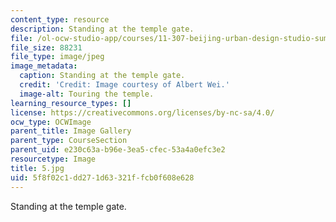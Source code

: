 ```yaml
---
content_type: resource
description: Standing at the temple gate.
file: /ol-ocw-studio-app/courses/11-307-beijing-urban-design-studio-summer-2006/5f8f02c1dd271d63321ffcb0f608e628_5.jpg
file_size: 88231
file_type: image/jpeg
image_metadata:
  caption: Standing at the temple gate.
  credit: 'Credit: Image courtesy of Albert Wei.'
  image-alt: Touring the temple.
learning_resource_types: []
license: https://creativecommons.org/licenses/by-nc-sa/4.0/
ocw_type: OCWImage
parent_title: Image Gallery
parent_type: CourseSection
parent_uid: e230c63a-b96e-3ea5-cfec-53a4a0efc3e2
resourcetype: Image
title: 5.jpg
uid: 5f8f02c1-dd27-1d63-321f-fcb0f608e628
---
```

Standing at the temple gate.